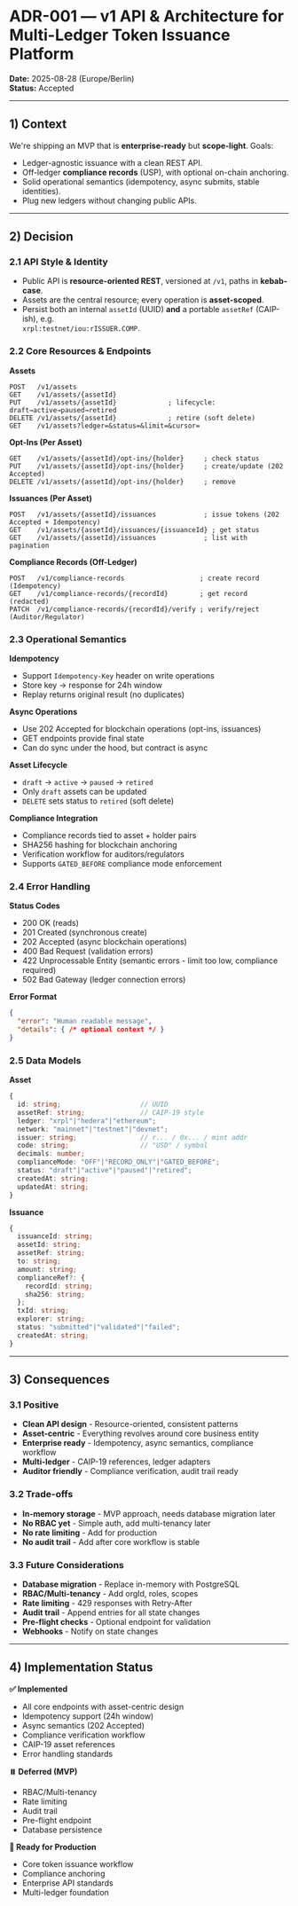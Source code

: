 # ADR-001 — v1 API & Architecture for Multi-Ledger Token Issuance Platform

**Date:** 2025-08-28 (Europe/Berlin)  
**Status:** Accepted

---

## 1) Context

We're shipping an MVP that is **enterprise-ready** but **scope-light**. Goals:

- Ledger-agnostic issuance with a clean REST API.
- Off-ledger **compliance records** (USP), with optional on-chain anchoring.
- Solid operational semantics (idempotency, async submits, stable identities).
- Plug new ledgers without changing public APIs.

---

## 2) Decision

### 2.1 API Style & Identity

- Public API is **resource-oriented REST**, versioned at `/v1`, paths in **kebab-case**.
- Assets are the central resource; every operation is **asset-scoped**.
- Persist both an internal `assetId` (UUID) **and** a portable `assetRef` (CAIP-ish), e.g.  
  `xrpl:testnet/iou:rISSUER.COMP`.

### 2.2 Core Resources & Endpoints

**Assets**
```http
POST   /v1/assets
GET    /v1/assets/{assetId}
PUT    /v1/assets/{assetId}             ; lifecycle: draft→active→paused→retired
DELETE /v1/assets/{assetId}             ; retire (soft delete)
GET    /v1/assets?ledger=&status=&limit=&cursor=
```

**Opt-Ins (Per Asset)**
```http
GET    /v1/assets/{assetId}/opt-ins/{holder}     ; check status
PUT    /v1/assets/{assetId}/opt-ins/{holder}     ; create/update (202 Accepted)
DELETE /v1/assets/{assetId}/opt-ins/{holder}     ; remove
```

**Issuances (Per Asset)**
```http
POST   /v1/assets/{assetId}/issuances            ; issue tokens (202 Accepted + Idempotency)
GET    /v1/assets/{assetId}/issuances/{issuanceId} ; get status
GET    /v1/assets/{assetId}/issuances            ; list with pagination
```

**Compliance Records (Off-Ledger)**
```http
POST   /v1/compliance-records                   ; create record (Idempotency)
GET    /v1/compliance-records/{recordId}        ; get record (redacted)
PATCH  /v1/compliance-records/{recordId}/verify ; verify/reject (Auditor/Regulator)
```

### 2.3 Operational Semantics

**Idempotency**
- Support `Idempotency-Key` header on write operations
- Store key → response for 24h window
- Replay returns original result (no duplicates)

**Async Operations**
- Use 202 Accepted for blockchain operations (opt-ins, issuances)
- GET endpoints provide final state
- Can do sync under the hood, but contract is async

**Asset Lifecycle**
- `draft` → `active` → `paused` → `retired`
- Only `draft` assets can be updated
- `DELETE` sets status to `retired` (soft delete)

**Compliance Integration**
- Compliance records tied to asset + holder pairs
- SHA256 hashing for blockchain anchoring
- Verification workflow for auditors/regulators
- Supports `GATED_BEFORE` compliance mode enforcement

### 2.4 Error Handling

**Status Codes**
- 200 OK (reads)
- 201 Created (synchronous create)
- 202 Accepted (async blockchain operations)
- 400 Bad Request (validation errors)
- 422 Unprocessable Entity (semantic errors - limit too low, compliance required)
- 502 Bad Gateway (ledger connection errors)

**Error Format**
```json
{
  "error": "Human readable message",
  "details": { /* optional context */ }
}
```

### 2.5 Data Models

**Asset**
```typescript
{
  id: string;                    // UUID
  assetRef: string;              // CAIP-19 style
  ledger: "xrpl"|"hedera"|"ethereum";
  network: "mainnet"|"testnet"|"devnet";
  issuer: string;                // r... / 0x... / mint addr
  code: string;                  // "USD" / symbol
  decimals: number;
  complianceMode: "OFF"|"RECORD_ONLY"|"GATED_BEFORE";
  status: "draft"|"active"|"paused"|"retired";
  createdAt: string;
  updatedAt: string;
}
```

**Issuance**
```typescript
{
  issuanceId: string;
  assetId: string;
  assetRef: string;
  to: string;
  amount: string;
  complianceRef?: {
    recordId: string;
    sha256: string;
  };
  txId: string;
  explorer: string;
  status: "submitted"|"validated"|"failed";
  createdAt: string;
}
```

---

## 3) Consequences

### 3.1 Positive

- **Clean API design** - Resource-oriented, consistent patterns
- **Asset-centric** - Everything revolves around core business entity
- **Enterprise ready** - Idempotency, async semantics, compliance workflow
- **Multi-ledger** - CAIP-19 references, ledger adapters
- **Auditor friendly** - Compliance verification, audit trail ready

### 3.2 Trade-offs

- **In-memory storage** - MVP approach, needs database migration later
- **No RBAC yet** - Simple auth, add multi-tenancy later
- **No rate limiting** - Add for production
- **No audit trail** - Add after core workflow is stable

### 3.3 Future Considerations

- **Database migration** - Replace in-memory with PostgreSQL
- **RBAC/Multi-tenancy** - Add orgId, roles, scopes
- **Rate limiting** - 429 responses with Retry-After
- **Audit trail** - Append entries for all state changes
- **Pre-flight checks** - Optional endpoint for validation
- **Webhooks** - Notify on state changes

---

## 4) Implementation Status

**✅ Implemented**
- All core endpoints with asset-centric design
- Idempotency support (24h window)
- Async semantics (202 Accepted)
- Compliance verification workflow
- CAIP-19 asset references
- Error handling standards

**⏸️ Deferred (MVP)**
- RBAC/Multi-tenancy
- Rate limiting
- Audit trail
- Pre-flight endpoint
- Database persistence

**🚀 Ready for Production**
- Core token issuance workflow
- Compliance anchoring
- Enterprise API standards
- Multi-ledger foundation
